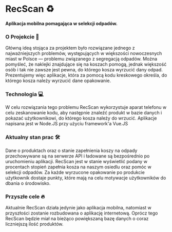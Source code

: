 # RecScan ♻️
#### Aplikacja mobilna pomagająca w selekcji odpadów.

### O Projekcie 🚧

Główną ideą stojąca za projektem było rozwiązane jednego z najważniejszych problemów, występujących w większości nowoczesnych miast w Polsce — problemu związanego z segregacją odpadów. Można pomyśleć, że naklejki znajdujące się na koszach pomogą, jednak większość osób i tak nie zawsze jest pewna, do którego kosza wyrzucić dany odpad. Prezentujemy więc aplikacje, która za pomocą kodu kreskowego określa, do którego kosza należy wyrzucić dane opakowanie.

### Technologia 💻

W celu rozwiązania tego problemu RecScan wykorzystuje aparat telefonu w celu zeskanowanie kodu, aby następnie znaleźć produkt w bazie danych i pokazać użytkownikowi, do którego kosza należy do wrzucić. Aplikacje napisana jest w Node.JS przy użyciu framework'a Vue.JS

### Aktualny stan prac 🛠️

Dane o produktach oraz o stanie zapełnienia koszy na odpady przechowywane są na serwerze API i ładowane są bezpośrednio po uruchomieniu aplikacji. RecScan jest w stanie wyświetlić podany w procentach stopień zapełnia kosza na naszym osiedlu oraz pomóc w selekcji odpadów. Za każde wyrzucone opakowanie po produkcie użytkownik dostaje punkty, które mają na celu motywacje użytkowników do dbania o środowisko.

### Przyszłe cele 🔥

Aktualnie RecScan działa jedynie jako aplikacja mobilna, natomiast w przyszłości zostanie rozbudowana o aplikację internetową. Oprócz tego RecScan będzie miał na bieżąco powiększaną bazę danych o coraz liczniejszą ilość produktów.